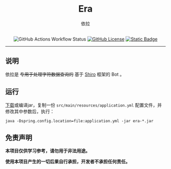 <h1 align="center">Era</h1>

<div align="center">依拉</div>

<br>

<p align="center">
    <img alt="GitHub Actions Workflow Status" src="https://github.com/shitlime/era/actions/workflows/ci.yml/badge.svg?branch=main">
    <a href="https://github.com/shitlime/era/blob/main/LICENSE"><img alt="GitHub License" src="https://img.shields.io/github/license/shitlime/era"></a>
    <a href="https://openjdk.org/projects/jdk/21/"><img alt="Static Badge" src="https://img.shields.io/badge/JDK-21-brightgreen.svg?style=flat-square"></a>
</p>

--------------------------------------------------

## 说明

依拉是 ~~专用于处理字符数据查询的~~ 基于 [Shiro](https://github.com/MisakaTAT/Shiro) 框架的 Bot 。


## 运行

[下载](https://github.com/shitlime/era/actions/workflows/ci.yml)或编译jar，复制一份 `src/main/resources/application.yml` 配置文件，并修改其中参数后，执行：

```shell
java -Dspring.config.location=file:application.yml -jar era-*.jar
```


## 免责声明

**本项目仅供学习参考，请勿用于非法用途。**  

**使用本项目产生的一切后果自行承担，开发者不承担任何责任。**  
